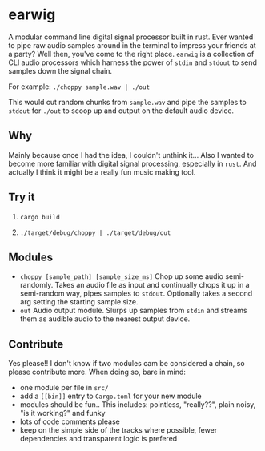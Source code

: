 # earwig

A modular command line digital signal processor built in rust. Ever wanted to pipe raw audio samples around in the terminal to impress your friends at a party? Well then, you've come to the right place. `earwig` is a collection of CLI audio processors which harness the power of `stdin` and `stdout` to send samples down the signal chain. 

For example: `./choppy sample.wav | ./out`

This would cut random chunks from `sample.wav` and pipe the samples to `stdout` for `./out` to scoop up and output on the default audio device.

## Why

Mainly because once I had the idea, I couldn't unthink it... Also I wanted to become more familiar with digital signal processing, especially in `rust`. And actually I think it might be a really fun music making tool.

## Try it

1) `cargo build`

2) `./target/debug/choppy | ./target/debug/out`

## Modules

* `choppy [sample_path] [sample_size_ms]` Chop up some audio semi-randomly. Takes an audio file as input and continually chops it up in a semi-random way, pipes samples to `stdout`. Optionally takes a second arg setting the starting sample size.
* `out` Audio output module. Slurps up samples from `stdin` and streams them as audible audio to the nearest output device.

## Contribute

Yes please!! I don't know if two modules cam be considered a chain, so please contribute more. When doing so, bare in mind:

* one module per file in `src/`
* add a `[[bin]]` entry to `Cargo.toml` for your new module
* modules should be fun.. This includes: pointless, "really??", plain noisy, "is it working?" and funky
* lots of code comments please
* keep on the simple side of the tracks where possible, fewer dependencies and transparent logic is prefered